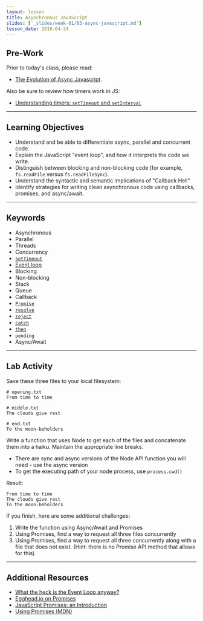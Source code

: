 ```yaml
---
layout: lesson
title: Asynchronous JavaScript
slides: ['_slides/week-01/03-async-javascript.md']
lesson_date: 2018-04-24
---
```


## Pre-Work

Prior to today's class, please read:

* [The Evolution of Async Javascript](https://blog.risingstack.com/asynchronous-javascript/).

Also be sure to review how timers work in JS:

* [Understanding timers: `setTimeout` and `setInterval`](http://javascript.info/tutorial/settimeout-setinterval)

---

## Learning Objectives

* Understand and be able to differentiate async, parallel and concurrent code.
* Explain the JavaScript "event loop", and how it interprets the code we write.
* Distinguish between blocking and non-blocking code (for example, `fs.readFile` versus `fs.readFileSync`).
* Understand the syntactic and semantic implications of "Callback Hell"
* Identify strategies for writing clean asynchronous code using callbacks, promises, and async/await.

---

## Keywords

* Asynchronous
* Parallel
* Threads
* Concurrency
* [`setTimeout`](https://developer.mozilla.org/en-US/docs/Web/API/WindowTimers/setTimeout)
* [Event loop](https://developer.mozilla.org/en/docs/Web/JavaScript/EventLoop)
* Blocking
* Non-blocking
* Stack
* Queue
* Callback
* [`Promise`](https://developer.mozilla.org/en/docs/Web/JavaScript/Reference/Global_Objects/Promise)
* [`resolve`](https://developer.mozilla.org/en/docs/Web/JavaScript/Reference/Global_Objects/Promise/resolve)
* [`reject`](https://developer.mozilla.org/en/docs/Web/JavaScript/Reference/Global_Objects/Promise/reject)
* [`catch`](https://developer.mozilla.org/en-US/docs/Web/JavaScript/Reference/Global_Objects/Promise/catch)
* [`then`](https://developer.mozilla.org/en-US/docs/Web/JavaScript/Reference/Global_Objects/Promise/then)
* `pending`
* Async/Await

---

## Lab Activity

Save these three files to your local filesystem:

```
# opening.txt
From time to time
```

```
# middle.txt
The clouds give rest
```

```
# end.txt
To the moon-beholders
```

Write a function that uses Node to get each of the files and concatenate them into a haiku. Maintain the appropriate line breaks.

* There are sync and async versions of the Node API function you will need - use the async version
* To get the executing path of your node process, use `process.cwd()`

Result:

```
From time to time
The clouds give rest
To the moon-beholders
```

If you finish, here are some additional challenges:

1.  Write the function using Async/Await and Promises
2.  Using Promises, find a way to request all three files concurrently
3.  Using Promises, find a way to request all three concurrently along with a file that does not exist. (Hint: there is no Promise API method that allows for this)

---

## Additional Resources

* [What the heck is the Event Loop anyway?](http://2014.jsconf.eu/speakers/philip-roberts-what-the-heck-is-the-event-loop-anyway.html)
* [Egghead.io on Promises](https://egghead.io/lessons/ecmascript-6-promises-with-es6)
* [JavaScript Promises: an Introduction](https://developers.google.com/web/fundamentals/getting-started/primers/promises)
* [Using Promises (MDN)](https://developer.mozilla.org/en-US/docs/Web/JavaScript/Guide/Using_promises)
